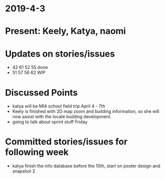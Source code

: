 # 2019-4-3
# Present: Keely, Katya, naomi
# Updates on stories/issues
* 42 61 52 55 done
* 51 57 56 62 WIP
# Discussed Points
* katya will be  MIA school field trip April 4 - 7th 
* Keely is finished with 2D map zoom and building information, so she will now assist with the locate building development.
* going to talk about sprint stuff Friday
# Committed stories/issues for following week
* katya finish the info database before the 10th, start on poster design and snapshot 2

